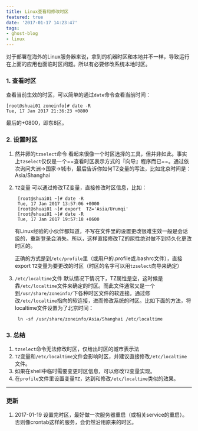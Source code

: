 ```yaml
---
title: Linux查看和修改时区
featured: true
date: '2017-01-17 14:23:47'
tags:
- ghost-blog
- linux
---
```


对于部署在海外的Linux服务器来说，拿到的机器时区和本地并不一样，导致运行在上面的应用也面临时区问题。所以有必要修改系统本地时区。

<!--more-->



### 1. 查看时区
查看当前生效的时区，可以简单的通过`date`命令查看当前时间：
```
[root@shuai01 zoneinfo]# date -R
Tue, 17 Jan 2017 21:36:23 +0800
```
最后的+0800，即东8区。

### 2. 设置时区
1. 然并卵的`tzselect`命令
    看起来很像一个时区选择的工具，但并非如此。事实上`tzselect`仅仅是一个==查看时区表示方式的『向导』程序而已==。通过依次询问大洲→国家→城市，最后告诉你如何TZ变量的写法，比如北京时间是：Asia/Shanghai

1. `TZ`变量
   可以通过修改TZ变量，直接修改时区信息，比如：

        [root@shuai01 ~]# date -R
        Tue, 17 Jan 2017 13:57:06 +0000
        [root@shuai01 ~]# export  TZ='Asia/Urumqi'
        [root@shuai01 ~]# date -R
        Tue, 17 Jan 2017 19:57:18 +0600

    有Linux经验的小伙伴都知道，不写在文件里的设置更改很难生效一般是会话级的，重新登录会消失。所以，这样直接修改TZ的尿性绝对做不到持久化更改时区的。

    正确的方式是到`/etc/profile`里（或用户的.profile或.bashrc文件），直接export `TZ`变量为要更改的时区（时区的名字可以用`tzselect`向导来确定）

1. `/etc/localtime`文件
   默认情况下情况下，TZ属性是空，这时候是靠`/etc/localtime`文件来确定的时区。而此文件通常又是一个到`/usr/share/zoneinfo/`下各种时区文件的软连接。通过修改`/etc/localtime`指向的软连接，进而修改系统的时区。比如下面的方法，将localtime文件设置为了北京时间：

        ln -sf /usr/share/zoneinfo/Asia/Shanghai /etc/localtime

### 3. 总结
1. `tzselect`命令无法修改时区，仅给出时区的城市表示法
1. `TZ`变量和`/etc/localtime`文件会影响时区，并建议直接修改`/etc/localtime`文件。
1. 如果在shell中临时需要变更时区信息，可以修改`TZ`变量实现。
1. 在`profile`文件里设置变量`TZ`，达到和修改`/etc/localtime`类似的效果。

---
### 更新
1. 2017-01-19
设置完时区，最好做一次服务器重启（或相关service的重启）。否则像crontab这样的服务，会仍然沿用原来的时区。
